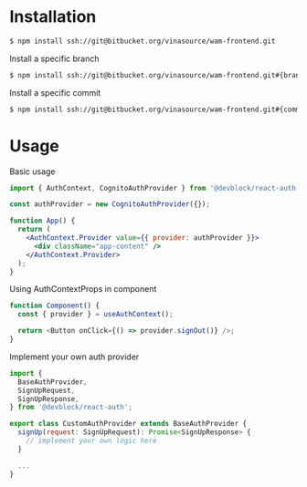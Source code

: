# Installation

```sh
$ npm install ssh://git@bitbucket.org/vinasource/wam-frontend.git
```

Install a specific branch

```sh
$ npm install ssh://git@bitbucket.org/vinasource/wam-frontend.git#{branch_name}
```

Install a specific commit

```sh
$ npm install ssh://git@bitbucket.org/vinasource/wam-frontend.git#{commit_hash}
```

# Usage

Basic usage

```jsx
import { AuthContext, CognitoAuthProvider } from '@devblock/react-auth';

const authProvider = new CognitoAuthProvider({});

function App() {
  return (
    <AuthContext.Provider value={{ provider: authProvider }}>
      <div className="app-content" />
    </AuthContext.Provider>
  );
}
```

Using AuthContextProps in component

```js
function Component() {
  const { provider } = useAuthContext();

  return <Button onClick={() => provider.signOut()} />;
}
```

Implement your own auth provider

```js
import {
  BaseAuthProvider,
  SignUpRequest,
  SignUpResponse,
} from '@devblock/react-auth';

export class CustomAuthProvider extends BaseAuthProvider {
  signUp(request: SignUpRequest): Promise<SignUpResponse> {
    // implement your own logic here
  }

  ...
}
```
